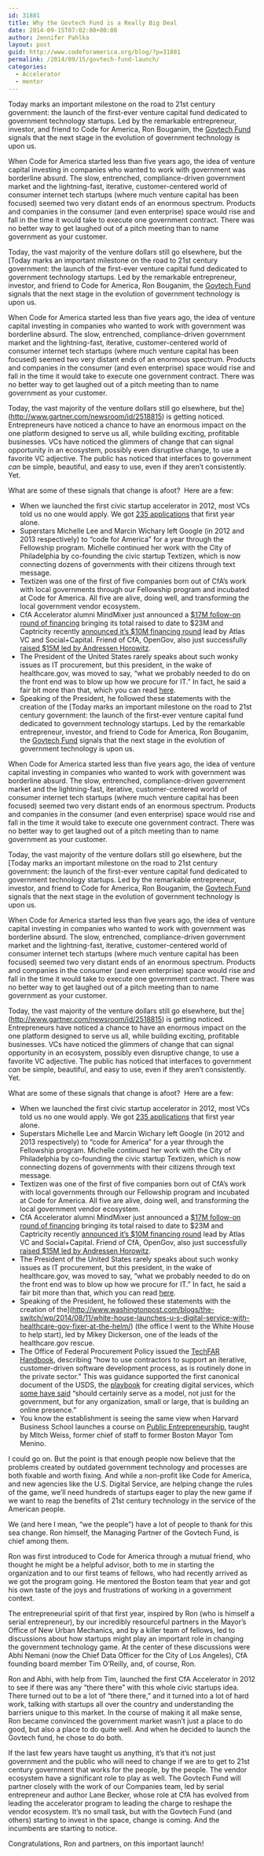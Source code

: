 ```yaml
---
id: 31881
title: Why the Govtech Fund is a Really Big Deal
date: 2014-09-15T07:02:00+00:00
author: Jennifer Pahlka
layout: post
guid: http://www.codeforamerica.org/blog/?p=31881
permalink: /2014/09/15/govtech-fund-launch/
categories:
  - Accelerator
  - mentor
---
```

Today marks an important milestone on the road to 21st century government: the launch of the first-ever venture capital fund dedicated to government technology startups. Led by the remarkable entrepreneur, investor, and friend to Code for America, Ron Bouganim, the [Govtech Fund](http://govtechfund.com/) signals that the next stage in the evolution of government technology is upon us.

When Code for America started less than five years ago, the idea of venture capital investing in companies who wanted to work with government was borderline absurd. The slow, entrenched, compliance-driven government market and the lightning-fast, iterative, customer-centered world of consumer internet tech startups (where much venture capital has been focused) seemed two very distant ends of an enormous spectrum. Products and companies in the consumer (and even enterprise) space would rise and fall in the time it would take to execute one government contract. There was no better way to get laughed out of a pitch meeting than to name government as your customer.

Today, the vast majority of the venture dollars still go elsewhere, but the [Today marks an important milestone on the road to 21st century government: the launch of the first-ever venture capital fund dedicated to government technology startups. Led by the remarkable entrepreneur, investor, and friend to Code for America, Ron Bouganim, the [Govtech Fund](http://govtechfund.com/) signals that the next stage in the evolution of government technology is upon us.

When Code for America started less than five years ago, the idea of venture capital investing in companies who wanted to work with government was borderline absurd. The slow, entrenched, compliance-driven government market and the lightning-fast, iterative, customer-centered world of consumer internet tech startups (where much venture capital has been focused) seemed two very distant ends of an enormous spectrum. Products and companies in the consumer (and even enterprise) space would rise and fall in the time it would take to execute one government contract. There was no better way to get laughed out of a pitch meeting than to name government as your customer.

Today, the vast majority of the venture dollars still go elsewhere, but the](http://www.gartner.com/newsroom/id/2518815) is getting noticed. Entrepreneurs have noticed a chance to have an enormous impact on the one platform designed to serve us all, while building exciting, profitable businesses. VCs have noticed the glimmers of change that can signal opportunity in an ecosystem, possibly even disruptive change, to use a favorite VC adjective. The public has noticed that interfaces to government _can_ be simple, beautiful, and easy to use, even if they aren’t consistently. Yet.

What are some of these signals that change is afoot?  Here are a few:

  * When we launched the first civic startup accelerator in 2012, most VCs told us no one would apply. We got [235 applications](http://www.codeforamerica.org/blog/2012/06/07/over-230-startups-apply-to-code-for-america/) that first year alone.
  * Superstars Michelle Lee and Marcin Wichary left Google (in 2012 and 2013 respectively) to “code for America” for a year through the Fellowship program. Michelle continued her work with the City of Philadelphia by co-founding the civic startup Textizen, which is now connecting dozens of governments with their citizens through text message.
  * Textizen was one of the first of five companies born out of CfA’s work with local governments through our Fellowship program and incubated at Code for America. All five are alive, doing well, and transforming the local government vendor ecosystem.
  * CfA Accelerator alumni MindMixer just announced a [$17M follow-on round of financing](http://blog.mindmixer.com/mindmixer/mindmixer-fundraising-raises-17-million-to-build-better-communities?utm_source=twitter&utm_medium=social&utm_campaign=20140902_blog_fundraise) bringing its total raised to date to $23M and Captricity recently [announced it’s $10M financing round](http://techcrunch.com/2014/07/15/captricity-raises-10-million-to-end-the-paper-chase/) lead by Atlas VC and Social+Capital. Friend of CfA, OpenGov, also just successfully [raised $15M led by Andressen Horowitz](http://dealbook.nytimes.com/2014/05/15/andreessen-horowitz-bets-on-a-government-software-start-up/?_php=true&_type=blogs&_r=0).
  * The President of the United States rarely speaks about such wonky issues as IT procurement, but this president, in the wake of healthcare.gov, was moved to say, &#8220;what we probably needed to do on the front end was to blow up how we procure for IT.” In fact, he said a fair bit more than that, which you can read [here](http://thehill.com/policy/technology/190802-obama-wants-to-blow-up-tech-purchasing).
  * Speaking of the President, he followed these statements with the creation of the [Today marks an important milestone on the road to 21st century government: the launch of the first-ever venture capital fund dedicated to government technology startups. Led by the remarkable entrepreneur, investor, and friend to Code for America, Ron Bouganim, the [Govtech Fund](http://govtechfund.com/) signals that the next stage in the evolution of government technology is upon us.

When Code for America started less than five years ago, the idea of venture capital investing in companies who wanted to work with government was borderline absurd. The slow, entrenched, compliance-driven government market and the lightning-fast, iterative, customer-centered world of consumer internet tech startups (where much venture capital has been focused) seemed two very distant ends of an enormous spectrum. Products and companies in the consumer (and even enterprise) space would rise and fall in the time it would take to execute one government contract. There was no better way to get laughed out of a pitch meeting than to name government as your customer.

Today, the vast majority of the venture dollars still go elsewhere, but the [Today marks an important milestone on the road to 21st century government: the launch of the first-ever venture capital fund dedicated to government technology startups. Led by the remarkable entrepreneur, investor, and friend to Code for America, Ron Bouganim, the [Govtech Fund](http://govtechfund.com/) signals that the next stage in the evolution of government technology is upon us.

When Code for America started less than five years ago, the idea of venture capital investing in companies who wanted to work with government was borderline absurd. The slow, entrenched, compliance-driven government market and the lightning-fast, iterative, customer-centered world of consumer internet tech startups (where much venture capital has been focused) seemed two very distant ends of an enormous spectrum. Products and companies in the consumer (and even enterprise) space would rise and fall in the time it would take to execute one government contract. There was no better way to get laughed out of a pitch meeting than to name government as your customer.

Today, the vast majority of the venture dollars still go elsewhere, but the](http://www.gartner.com/newsroom/id/2518815) is getting noticed. Entrepreneurs have noticed a chance to have an enormous impact on the one platform designed to serve us all, while building exciting, profitable businesses. VCs have noticed the glimmers of change that can signal opportunity in an ecosystem, possibly even disruptive change, to use a favorite VC adjective. The public has noticed that interfaces to government _can_ be simple, beautiful, and easy to use, even if they aren’t consistently. Yet.

What are some of these signals that change is afoot?  Here are a few:

  * When we launched the first civic startup accelerator in 2012, most VCs told us no one would apply. We got [235 applications](http://www.codeforamerica.org/blog/2012/06/07/over-230-startups-apply-to-code-for-america/) that first year alone.
  * Superstars Michelle Lee and Marcin Wichary left Google (in 2012 and 2013 respectively) to “code for America” for a year through the Fellowship program. Michelle continued her work with the City of Philadelphia by co-founding the civic startup Textizen, which is now connecting dozens of governments with their citizens through text message.
  * Textizen was one of the first of five companies born out of CfA’s work with local governments through our Fellowship program and incubated at Code for America. All five are alive, doing well, and transforming the local government vendor ecosystem.
  * CfA Accelerator alumni MindMixer just announced a [$17M follow-on round of financing](http://blog.mindmixer.com/mindmixer/mindmixer-fundraising-raises-17-million-to-build-better-communities?utm_source=twitter&utm_medium=social&utm_campaign=20140902_blog_fundraise) bringing its total raised to date to $23M and Captricity recently [announced it’s $10M financing round](http://techcrunch.com/2014/07/15/captricity-raises-10-million-to-end-the-paper-chase/) lead by Atlas VC and Social+Capital. Friend of CfA, OpenGov, also just successfully [raised $15M led by Andressen Horowitz](http://dealbook.nytimes.com/2014/05/15/andreessen-horowitz-bets-on-a-government-software-start-up/?_php=true&_type=blogs&_r=0).
  * The President of the United States rarely speaks about such wonky issues as IT procurement, but this president, in the wake of healthcare.gov, was moved to say, &#8220;what we probably needed to do on the front end was to blow up how we procure for IT.” In fact, he said a fair bit more than that, which you can read [here](http://thehill.com/policy/technology/190802-obama-wants-to-blow-up-tech-purchasing).
  * Speaking of the President, he followed these statements with the creation of the](http://www.washingtonpost.com/blogs/the-switch/wp/2014/08/11/white-house-launches-u-s-digital-service-with-healthcare-gov-fixer-at-the-helm/) (the office I went to the White House to help start), led by Mikey Dickerson, one of the leads of the healthcare.gov rescue.
  * The Office of Federal Procurement Policy issued the [TechFAR Handbook](https://playbook.cio.gov/techfar/), describing “how to use contractors to support an iterative, customer-driven software development process, as is routinely done in the private sector.” This was guidance supported the first canonical document of the USDS, the [playbook](https://playbook.cio.gov/) for creating digital services, which [some have said](http://radar.oreilly.com/2014/08/not-just-the-governments-playbook.html) “should certainly serve as a model, not just for the government, but for any organization, small or large, that is building an online presence.”
  * You know the establishment is seeing the same view when Harvard Business School launches a course on [Public Entrepreneurship](https://www.youtube.com/watch?v=DQdXUXewmDE&feature=youtu.be), taught by Mitch Weiss, former chief of staff to former Boston Mayor Tom Menino.

I could go on. But the point is that enough people now believe that the problems created by outdated government technology and processes are both fixable and worth fixing. And while a non-profit like Code for America, and new agencies like the U.S. Digital Service, are helping change the rules of the game, we’ll need hundreds of startups eager to play the new game if we want to reap the benefits of 21st century technology in the service of the American people.

We (and here I mean, “we the people”) have a lot of people to thank for this sea change. Ron himself, the Managing Partner of the Govtech Fund, is chief among them.

Ron was first introduced to Code for America through a mutual friend, who thought he might be a helpful advisor, both to me in starting the organization and to our first teams of fellows, who had recently arrived as we got the program going. He mentored the Boston team that year and got his own taste of the joys and frustrations of working in a government context.

The entrepreneurial spirit of that first year, inspired by Ron (who is himself a serial entrepreneur), by our incredibly resourceful partners in the Mayor’s Office of New Urban Mechanics, and by a killer team of fellows, led to discussions about how startups might play an important role in changing the government technology game. At the center of these discussions were Abhi Nemani (now the Chief Data Officer for the City of Los Angeles), CfA founding board member Tim O’Reilly, and, of course, Ron.

Ron and Abhi, with help from Tim, launched the first CfA Accelerator in 2012 to see if there was any “there there” with this whole civic startups idea. There turned out to be a lot of “there there,” and it turned into a lot of hard work, talking with startups all over the country and understanding the barriers unique to this market. In the course of making it all make sense, Ron became convinced the government market wasn’t just a place to do good, but also a place to do quite well. And when he decided to launch the Govtech fund, he chose to do both.

If the last few years have taught us anything, it’s that it’s not just government and the public who will need to change if we are to get to 21st century government that works for the people, by the people. The vendor ecosystem have a significant role to play as well. The Govtech Fund will partner closely with the work of our Companies team, led by serial entrepreneur and author Lane Becker, whose role at CfA has evolved from leading the accelerator program to leading the charge to reshape the vendor ecosystem. It’s no small task, but with the Govtech Fund (and others) starting to invest in the space, change is coming. And the incumbents are starting to notice.

Congratulations, Ron and partners, on this important launch!
